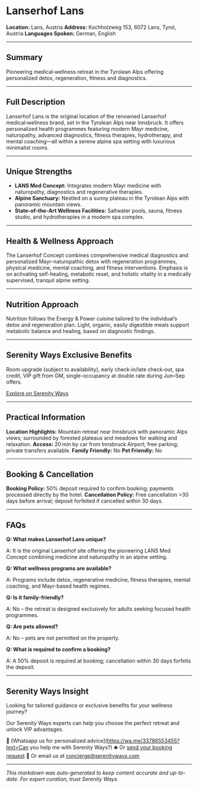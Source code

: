 # Lanserhof Lans

**Location:** Lans, Austria
**Address:** Kochholzweg 153, 6072 Lans, Tyrol, Austria
**Languages Spoken:** German, English

---

## Summary

Pioneering medical‑wellness retreat in the Tyrolean Alps offering personalized detox, regeneration, fitness and diagnostics.

---

## Full Description

Lanserhof Lans is the original location of the renowned Lanserhof medical‑wellness brand, set in the Tyrolean Alps near Innsbruck. It offers personalized health programmes featuring modern Mayr medicine, naturopathy, advanced diagnostics, fitness therapies, hydrotherapy, and mental coaching—all within a serene alpine spa setting with luxurious minimalist rooms.

---

## Unique Strengths

- **LANS Med Concept:** Integrates modern Mayr medicine with naturopathy, diagnostics and regenerative therapies.
- **Alpine Sanctuary:** Nestled on a sunny plateau in the Tyrolean Alps with panoramic mountain views.
- **State‑of‑the‑Art Wellness Facilities:** Saltwater pools, sauna, fitness studio, and hydrotherapies in a modern spa complex.

---

## Health & Wellness Approach

The Lanserhof Concept combines comprehensive medical diagnostics and personalized Mayr-naturopathic detox with regeneration programmes, physical medicine, mental coaching, and fitness interventions. Emphasis is on activating self-healing, metabolic reset, and holistic vitality in a medically supervised, tranquil alpine setting.

---

## Nutrition Approach

Nutrition follows the Energy & Power cuisine tailored to the individual’s detox and regeneration plan. Light, organic, easily digestible meals support metabolic balance and healing, based on diagnostic findings.

---

## Serenity Ways Exclusive Benefits

Room upgrade (subject to availability), early check‑in/late check‑out, spa credit, VIP gift from GM, single-occupancy at double rate during Jun–Sep offers.

[Explore on Serenity Ways](https://serenityways.com/collections/lanserhof-lans)

---

## Practical Information

**Location Highlights:** Mountain retreat near Innsbruck with panoramic Alps views; surrounded by forested plateaus and meadows for walking and relaxation.
**Access:** 20 min by car from Innsbruck Airport; free parking; private transfers available.
**Family Friendly:** No
**Pet Friendly:** No

---

## Booking & Cancellation

**Booking Policy:** 50% deposit required to confirm booking; payments processed directly by the hotel.
**Cancellation Policy:** Free cancellation >30 days before arrival; deposit forfeited if cancelled within 30 days.

---

## FAQs

**Q: What makes Lanserhof Lans unique?**

A: It is the original Lanserhof site offering the pioneering LANS Med Concept combining medicine and naturopathy in an alpine setting.

**Q: What wellness programs are available?**

A: Programs include detox, regenerative medicine, fitness therapies, mental coaching, and Mayr-based health regimes.

**Q: Is it family‑friendly?**

A: No – the retreat is designed exclusively for adults seeking focused health programmes.

**Q: Are pets allowed?**

A: No – pets are not permitted on the property.

**Q: What is required to confirm a booking?**

A: A 50% deposit is required at booking; cancellation within 30 days forfeits the deposit.


---

## Serenity Ways Insight

Looking for tailored guidance or exclusive benefits for your wellness journey?

Our Serenity Ways experts can help you choose the perfect retreat and unlock VIP advantages.

💬 [Whatsapp us for personalized advice](https://wa.me/33786553455?text=Can you help me with Serenity Ways?)
🛎️ Or [send your booking request](https://serenityways.com/pages/contact)
📧 Or email us at [concierge@serenityways.com](mailto:concierge@serenityways.com)

---

*This markdown was auto-generated to keep content accurate and up-to-date. For expert curation, trust Serenity Ways.*
